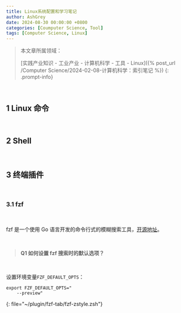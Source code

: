 ```yaml
---
title: Linux系统配置和学习笔记
author: AshGrey
date: 2024-08-30 00:00:00 +0800
categories: [Coumputer Science, Tool]
tags: [Computer Science, Linux]
---
```


> 本文章所属领域：
>
> [实践产业知识 - 工业产业 - 计算机科学 - 工具 - Linux]({% post_url /Computer Science/2024-02-08-计算机科学：索引笔记 %})
{: .prompt-info}

<br>

## 1 Linux 命令

<br>

## 2 Shell

<br>

## 3 终端插件

<br>

### 3.1 fzf

<br>

fzf 是一个使用 Go 语言开发的命令行式的模糊搜索工具，[开源地址](https://github.com/junegunn/fzf)。

<br>

> **Q1 如何设置 fzf 搜索时的默认选项？**

<br>

设置环境变量`FZF_DEFAULT_OPTS`：

``` shell
export FZF_DEFAULT_OPTS="
    --preview"
```
{: file="~/plugin/fzf-tab/fzf-zstyle.zsh"}
